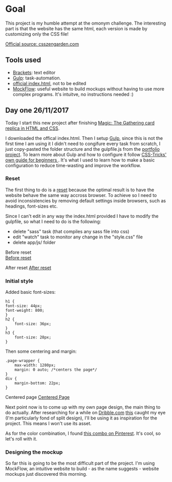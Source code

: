 # Goal
This project is my humble attempt at the omonym challenge. The interesting part is that the website has the same html, each version is made by customizing only the CSS file! 

[Official source: csszengarden.com](http://www.csszengarden.com)

## Tools used 
* [Brackets](http://brackets.io): text editor
* [Gulp](https://gulpjs.com): task-automation. 
* [official index.html](http://www.csszengarden.com), not to be edited
* [MockFlow](): useful website to build mockups without having to use more complex programs. It's intuitve, no instructions needed :)

## Day one 26/11/2017
Today I start this new project after finishing [Magic: The Gathering card replica in HTML and CSS](https://github.com/davide2894/Magic-The-Gathering-card-in-HTML-and-CSS).

I downloaded the offical index.html. Then I setup [Gulp](https://gulpjs.com), since this is not the first time I am using it I didn't need to congifure every task from scratch, I just copy-pasted the folder structure and the gulpfile.js from the [portfolio project](https://github.com/davide2894/portfolio).
To learn more about Gulp and how to configure it follow [CSS-Tricks' own guide for beginners ](https://css-tricks.com/gulp-for-beginners/). It's what I used to learn how to make a basic configuration to reduce time-wasting and improve the workflow.

### Reset
The first thing to do is a [reset](https://meyerweb.com/eric/tools/css/reset/) because the optimal result is to have the website behave the same way accross browser. To achieve so I need to avoid inconsistencies by removing default settings inside browsers, such as headings, font-sizes etc.

Since I can't edit in any way the index.html provided I have to modify the gulpfile, so what I need to do is the following:
* delete "sass" task (that compiles any sass file into css)
* edit "watch" task to monitor any change in the "style.css" file
* delete app/js/ folder

Before reset    
[Before reset](app/images/before-reset.png?raw=true)

After reset
[After reset](app/images/after-reset.jpg?raw=true)

### Initial style
Added basic font-sizes:

    h1 {
    font-size: 44px;
    font-weight: 800;
    }
    h2 {
        font-size: 36px;
    }
    h3 {
        font-size: 28px;
    }

Then some centering and margin:

    .page-wrapper {
        max-width: 1280px;
        margin: 0 auto; /*centers the page*/
    }
    div {
        margin-bottom: 22px;
    }
    
Centered page
[Centered Page](app/images/initial-style.png )

Next point now is to come up with my own page design, the main thing to do actually. After researching for a while on [Dribble.com](https://dribbble.com) [this]() caught my eye (I'm particularly fond of split design), I'll be using it as inspiration for the project.
This means I won't use its asset.

As for the color combination, I found [this combo on Pinterest](https://www.pinterest.co.uk/pin/416864509237410284/). It's cool, so let's roll with it.

### Designing the mockup
So far this is going to be the most difficult part of the project. I'm using MockFlow, an intuitive website to build - as the name suggests - website mockups just discovered this morning.










